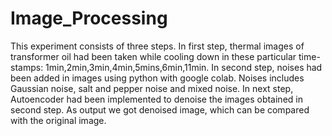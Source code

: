 # Image_Processing
This experiment consists of three steps. In first step, thermal images of transformer oil had been taken while cooling down in these particular time-stamps: 1min,2min,3min,4min,5mins,6min,11min. In second step, noises had been added in images using python with google colab. Noises includes Gaussian noise, salt and pepper noise and mixed noise. In next step, Autoencoder had been implemented to denoise the images obtained in second step. As output we got denoised image, which can be compared with the original image.
